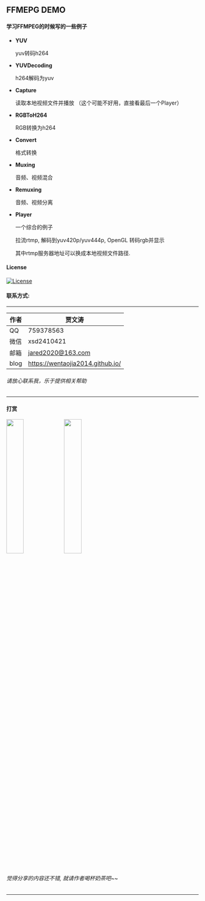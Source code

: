## FFMEPG DEMO

####  学习FFMPEG的时候写的一些例子

* **YUV**

  yuv转码h264

* **YUVDecoding**

  h264解码为yuv

* **Capture**

  读取本地视频文件并播放 （这个可能不好用，直接看最后一个Player）

* **RGBToH264**

  RGB转换为h264

* **Convert**

  格式转换

* **Muxing**

  音频、视频混合

* **Remuxing**

  音频、视频分离

* **Player**

  一个综合的例子

  拉流rtmp, 解码到yuv420p/yuv444p, OpenGL 转码rgb并显示

  其中rtmp服务器地址可以换成本地视频文件路径.

#### License
[![License](https://img.shields.io/badge/license-MIT-blue.svg)](https://github.com/wentaojia2014/TaoJson/blob/master/LICENSE)

#### 联系方式:
***
|作者|贾文涛|
|---|---|
|QQ|759378563|
|微信|xsd2410421|
|邮箱|jared2020@163.com|
|blog|https://wentaojia2014.github.io/|

###### 请放心联系我，乐于提供相关帮助
***
#### **打赏**
<img src="https://github.com/wentaojia2014/wentaojia2014.github.io/blob/master/img/weixin.jpg?raw=true" width="30%" height="30%" /><img src="https://github.com/wentaojia2014/wentaojia2014.github.io/blob/master/img/zhifubao.jpg?raw=true" width="30%" height="30%" />

###### 觉得分享的内容还不错, 就请作者喝杯奶茶吧~~
***